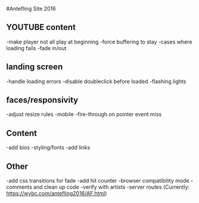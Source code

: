 #Antefling Site 2016

## YOUTUBE content

-make player not all play at beginning
-force buffering to stay
-cases where loading fails
-fade in/out

## landing screen

-handle loading errors
-disable doubleclick before loaded
-flashing lights

## faces/responsivity

-adjust resize rules
-mobile
-fire-through on pointer event miss

## Content

-add bios
-styling/fonts
-add links

## Other

-add css transitions for fade
-add hit counter
-browser compatibility mode
-comments and clean up code
-verify with artists
-server routes (Currently: https://wybc.com/antefling2016/AF.html)
